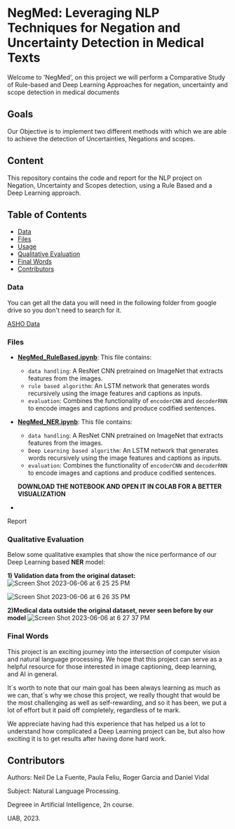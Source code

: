 

# NegMed: Leveraging NLP Techniques for Negation and Uncertainty Detection in Medical Texts

Welcome to 'NegMed', on this project we will perform a Comparative Study of Rule-based and Deep Learning Approaches for negation, uncertainty and scope detection in medical documents


## Goals

Our Objective is to implement two different methods with which we are able to achieve the detection of Uncertainties, Negations and scopes.


## Content

This repository contains the code and report for the NLP project on Negation, Uncertainty and Scopes detection, using a Rule Based and a Deep Learning approach. 

## Table of Contents

- [Data](#Data)
- [Files](#Files)
- [Usage](#Execution)
- [Qualitative Evaluation](#Qualitative-Evaluation)
- [Final Words](#Final-Words)
- [Contributors](#Contributors)


### Data

You can get all the data you will need in the following folder from google drive so you don't need to search for it.

[ASHO Data](https://drive.google.com/file/d/1T64hrblTrrFRY6d9vLgFSjkM8Elrl9Vt/view?usp=sharing)



### Files

- **[NegMed_RuleBased.ipynb](https://github.com/Neilus03/NegMed/blob/main/NegMed_RuleBased.ipynb)**: This file contains:
  - `data handling`: A ResNet CNN pretrained on ImageNet that extracts features from the images.
  - `rule based algorithm`: An LSTM network that generates words recursively using the image features and captions as inputs.
  - `evaluation`: Combines the functionality of `encoderCNN` and `decoderRNN` to encode images and captions and produce codified sentences.
  
- **[NegMed_NER.ipynb](https://github.com/Neilus03/NegMed/blob/main/NegMed_NER.ipynb)**:  This file contains:
  - `data handling`: A ResNet CNN pretrained on ImageNet that extracts features from the images.
  - `Deep Learning based algorithm`: An LSTM network that generates words recursively using the image features and captions as inputs.
  - `evaluation`: Combines the functionality of `encoderCNN` and `decoderRNN` to encode images and captions and produce codified sentences.
  
  **DOWNLOAD THE NOTEBOOK AND OPEN IT IN COLAB FOR A BETTER VISUALIZATION**

-
Report

### Qualitative Evaluation
Below some qualitative examples that show the nice performance of our Deep Learning based **NER** model:

**1) Validation data from the original dataset:**
![Screen Shot 2023-06-06 at 6 25 25 PM](https://github.com/Neilus03/NegMed/assets/87651732/7fa1e94b-2f51-4a30-8371-9c0b60172a73)


![Screen Shot 2023-06-06 at 6 26 35 PM](https://github.com/Neilus03/NegMed/assets/87651732/58c1219c-24b6-410c-9f80-53f46e599e02)

**2)Medical data outside the original dataset, never seen before by our model**
![Screen Shot 2023-06-06 at 6 27 37 PM](https://github.com/Neilus03/NegMed/assets/87651732/9f787a39-b8dc-4787-8ae1-481799edeac8)


### Final Words

This project is an exciting journey into the intersection of computer vision and natural language processing. We hope that this project can serve as a helpful resource for those interested in image captioning, deep learning, and AI in general.

It´s worth to note that our main goal has been always learning as much as we can, that´s why we chose this project, we really thought that would be the most challenging as well as self-rewarding, and so it has been, we put a lot of effort but it paid off completely, regardless of te mark.

We appreciate having had this experience that has helped us a lot to understand how complicated a Deep Learning project can be, but also how exciting it is to get results after having done hard work.





## Contributors

Authors: Neil De La Fuente, Paula Feliu, Roger Garcia and Daniel Vidal

Subject: Natural Language Processing.

Degreee in Artificial Intelligence, 2n course.

UAB, 2023.
